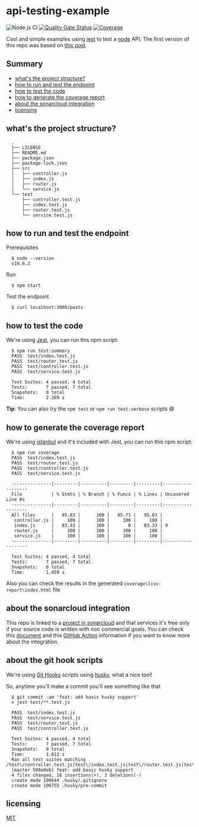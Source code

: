 # api-testing-example

![Node.js CI](https://github.com/jersson/api-testing-example/workflows/Node.js%20CI/badge.svg)
[![Quality Gate Status](https://sonarcloud.io/api/project_badges/measure?project=jersson_api-testing-example&metric=alert_status)](https://sonarcloud.io/dashboard?id=jersson_api-testing-example)
[![Coverage](https://sonarcloud.io/api/project_badges/measure?project=jersson_api-testing-example&metric=coverage)](https://sonarcloud.io/dashboard?id=jersson_api-testing-example)

Cool and simple examples using [jest](https://jestjs.io/) to test a [node](https://nodejs.org/en/) API. The first version of this repo was based on [this post](https://medium.com/@leolewan/writing-a-nodejs-api-fully-tested-with-jest-5d449361c8a7). 

## Summary
  - [what's the project structure?](#whats-the-project-structure)
  - [how to run and test the endpoint](#how-to-run-and-test-the-endpoint)
  - [how to test the code](#how-to-test-the-code)
  - [how to generate the coverage report](#how-to-generate-the-coverage-report)
  - [about the sonarcloud integration](#about-the-sonarcloud-integration)
  - [licensing](#licensing)

## what's the project structure?
```
  .
  ├── LICENSE
  ├── README.md
  ├── package.json
  ├── package-lock.json
  ├── src
  │   ├── controller.js
  │   ├── index.js
  │   ├── router.js
  │   └── service.js
  └── test
      ├── controller.test.js
      ├── index.test.js
      ├── router.test.js
      └── service.test.js
```

## how to run and test the endpoint
Prerequisites
```
  $ node --version
  v16.6.2
```
Run
```
  $ npm start
```

Test the endpoint
```
  $ curl localhost:3000/posts
```
## how to test the code
We're using [Jest](https://jestjs.io/), you can run this npm script:
```
  $ npm run test:summary
  PASS  test/index.test.js
  PASS  test/router.test.js
  PASS  test/controller.test.js
  PASS  test/service.test.js

  Test Suites: 4 passed, 4 total
  Tests:       7 passed, 7 total
  Snapshots:   0 total
  Time:        2.269 s
```
**Tip**: You can also try the `npm test` or `npm run test:verbose` scripts :smile:

## how to generate the coverage report
We're using [istanbul](https://istanbul.js.org/) and it's included with Jest, you can run this npm script:
```
  $ npm run coverage
  PASS  test/index.test.js
  PASS  test/router.test.js
  PASS  test/controller.test.js
  PASS  test/service.test.js

  ---------------|---------|----------|---------|---------|-------------------
  File           | % Stmts | % Branch | % Funcs | % Lines | Uncovered Line #s 
  ---------------|---------|----------|---------|---------|-------------------
  All files      |   95.83 |      100 |   85.71 |   95.83 |                   
   controller.js |     100 |      100 |     100 |     100 |                   
   index.js      |   83.33 |      100 |       0 |   83.33 | 9                 
   router.js     |     100 |      100 |     100 |     100 |                   
   service.js    |     100 |      100 |     100 |     100 |                   
  ---------------|---------|----------|---------|---------|-------------------

  Test Suites: 4 passed, 4 total
  Tests:       7 passed, 7 total
  Snapshots:   0 total
  Time:        1.459 s
```

Also you can check the results in the generated `coverage\lcov-report\index.html` file

## about the sonarcloud integration
This repo is linked to a [project in sonarcloud](https://sonarcloud.io/dashboard?id=jersson_api-testing-example) and that services it's free only if your source code is written with non commercial goals. You can check this [document](https://sonarcloud.io/documentation/integrations/github/) and this [GitHub Action](https://github.com/marketplace/actions/sonarcloud-scan) information if you want to know more about the integration.

## about the git hook scripts
We're using [Git Hooks](https://git-scm.com/book/en/v2/Customizing-Git-Git-Hooks) scripts using [husky](https://typicode.github.io/husky/#/), what a nice tool!

So, anytime you'll make a commit you'll see something like that
```
  $ git commit -am 'feat: add basic husky support'
  > jest test/**.test.js

  PASS  test/index.test.js
  PASS  test/service.test.js
  PASS  test/router.test.js
  PASS  test/controller.test.js

  Test Suites: 4 passed, 4 total
  Tests:       7 passed, 7 total
  Snapshots:   0 total
  Time:        1.812 s
  Ran all test suites matching /test\/controller.test.js|test\/index.test.js|test\/router.test.js|test\/service.test.js/i.
  [master 508a8eb] feat: add basic husky support
  4 files changed, 16 insertions(+), 3 deletions(-)
  create mode 100644 .husky/.gitignore
  create mode 100755 .husky/pre-commit
```

## licensing
[MIT](./LICENSE)